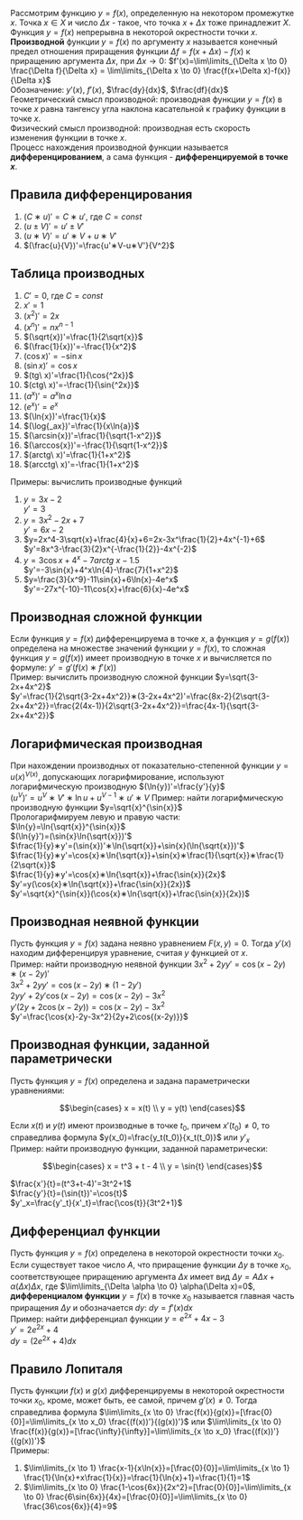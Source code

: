 Рассмотрим функцию $y=f(x)$, определенную на некотором промежутке $x$. Точка $x \in X$ и число $\Delta x$ - такое, что точка $x+\Delta x$ тоже принадлежит $X$. Функция $y=f(x)$ непрерывна в некоторой окрестности точки $x$.  
**Производной** функции $y=f(x)$ по аргументу $x$ называется конечный предел отношения приращения функции $\Delta f=f(x+\Delta x)-f(x)$ к приращению аргумента $\Delta x$, при $\Delta x \to 0$: $f'(x)=\lim\limits_{\Delta x \to 0} \frac{\Delta f}{\Delta x} = \lim\limits_{\Delta x \to 0} \frac{f(x+\Delta x)-f(x)}{\Delta x}$  
Обозначение: $y'(x)$, $f'(x)$, $\frac{dy}{dx}$, $\frac{df}{dx}$  
Геометрический смысл производной: производная функции $y=f(x)$ в точке $x$ равна тангенсу угла наклона касательной к графику функции в точке $x$.  
Физический смысл производной: производная есть скорость изменения функции в точке $x$.  
Процесс нахождения производной функции называется **дифференцированием**, а сама функция - **дифференцируемой в точке $x$**. 
## Правила дифференцирования
1. $(C∗u)'=C∗u'$, где $C=const$
2. $(u\pm V)'= u'\pm V'$
3. $(u∗V)'=u'∗V+u∗V'$
4. $(\frac{u}{V})'=\frac{u'∗V-u∗V'}{V^2}$
## Таблица производных
1. $C'=0$, где $C=const$
2. $x'=1$
3. $(x^2)'=2x$
4. $(x^n)'=nx^{n-1}$
5. $(\sqrt{x})'=\frac{1}{2\sqrt{x}}$
6. $(\frac{1}{x})'=-\frac{1}{x^2}$
7. $(\cos{x})'=-\sin{x}$
8. $(\sin{x})'=\cos{x}$
9. $(tg\ x)'=\frac{1}{\cos{^2x}}$
10. $(ctg\ x)'=-\frac{1}{\sin{^2x}}$
11. $(a^x)'=a^x\ln{a}$
12. $(e^x)'=e^x$
13. $(\ln{x})'=\frac{1}{x}$
14. $(\log{_ax})'=\frac{1}{x\ln{a}}$
15. $(\arcsin{x})'=\frac{1}{\sqrt{1-x^2}}$
16. $(\arccos{x})'=-\frac{1}{\sqrt{1-x^2}}$
17. $(arctg\ x)'=\frac{1}{1+x^2}$
18. $(arcctg\ x)'=-\frac{1}{1+x^2}$
  
Примеры: вычислить производные функций
1) $y=3x-2$  
	$y'=3$
2) $y=3x^2-2x+7$  
	$y'=6x-2$
3) $y=2x^4-3\sqrt{x}+\frac{4}{x}+6=2x-3x^\frac{1}{2}+4x^{-1}+6$  
	$y'=8x^3-\frac{3}{2}x^{-\frac{1}{2}}-4x^{-2}$
4) $y=3\cos{x}+4^x-7arctg\ x-1.5$  
	$y'=-3\sin{x}+4^x\ln{4}-\frac{7}{1+x^2}$
5) $y=\frac{3}{x^9}-11\sin{x}+6\ln{x}-4e^x$  
	$y'=-27x^{-10}-11\cos{x}+\frac{6}{x}-4e^x$
## Производная сложной функции
Если функция $y=f(x)$ дифференцируема в точке $x$, а функция $y=g(f(x))$ определена на множестве значений функции $y=f(x)$, то сложная функция $y=g(f(x))$ имеет производную в точке $x$ и вычисляется по формуле: $y'=g'(f(x)∗f'(x))$  
Пример: вычислить производную сложной функции $y=\sqrt{3-2x+4x^2}$  
$y'=\frac{1}{2\sqrt{3-2x+4x^2}}∗(3-2x+4x^2)'=\frac{8x-2}{2\sqrt{3-2x+4x^2}}=\frac{2(4x-1)}{2\sqrt{3-2x+4x^2}}=\frac{4x-1}{\sqrt{3-2x+4x^2}}$
## Логарифмическая производная
При нахождении производных от показательно-степенной функции $y=u(x)^{V(x)}$, допускающих логарифмирование, используют логарифмическую производную $(\ln{y})'=\frac{y'}{y}$  
$(u^V)'=u^V∗V'∗\ln{u}+u^{V-1}∗u'∗V$
Пример: найти логарифмическую производную функции $y=\sqrt{x}^{\sin{x}}$  
Прологарифмируем левую и правую части:  
$\ln{y}=\ln{\sqrt{x}}^{\sin{x}}$  
$(\ln{y}')=(\sin{x}\ln{\sqrt{x}})'$  
$\frac{1}{y}∗y'=(\sin{x})'∗\ln{\sqrt{x}}+\sin{x}(\ln{\sqrt{x}})'$  
$\frac{1}{y}∗y'=\cos{x}∗\ln{\sqrt{x}}+\sin{x}∗\frac{1}{\sqrt{x}}∗\frac{1}{2\sqrt{x}}$  
$\frac{1}{y}∗y'=\cos{x}∗\ln{\sqrt{x}}+\frac{\sin{x}}{2x}$  
$y'=y(\cos{x}∗\ln{\sqrt{x}}+\frac{\sin{x}}{2x})$  
$y'=\sqrt{x}^{\sin{x}}(\cos{x}∗\ln{\sqrt{x}}+\frac{\sin{x}}{2x})$  
## Производная неявной функции
Пусть функция $y=f(x)$ задана неявно уравнением $F(x,y)=0$. Тогда $y'(x)$ находим дифференцируя уравнение, считая $y$ функцией от $x$.  
Пример: найти производную неявной функции $3x^2+2yy'=\cos{(x-2y)}∗(x-2y)'$  
$3x^2+2yy'=\cos{(x-2y)}∗(1-2y')$  
$2yy'+2y'\cos{(x-2y)}=\cos{(x-2y)}-3x^2$  
$y'(2y+2\cos{(x-2y)})=\cos{(x-2y)}-3x^2$  
$y'=\frac{\cos{x}-2y-3x^2}{2y+2\cos{(x-2y)}}$
## Производная функции, заданной параметрически
Пусть функция $y=f(x)$ определена и задана параметрически уравнениями:  
```math
\begin{cases}
    x = x(t) \\
    y = y(t)
\end{cases}
```
Если $x(t)$ и $y(t)$ имеют производные в точке $t_0$, причем $x'(t_0) \neq 0$, то справедлива формула $y(x_0)=\frac{y_t(t_0)}{x_t(t_0)}$ или $y'_x$  
Пример: найти производную функции, заданной параметрически:  
```math
\begin{cases}
    x = t^3 + t - 4 \\
    y = \sin{t}
\end{cases}
```
$\frac{x'}{t}=(t^3+t-4)'=3t^2+1$  
$\frac{y'}{t}=(\sin{t})'=\cos{t}$  
$y'_x=\frac{y'_t}{x'_t}=\frac{\cos{t}}{3t^2+1}$
## Дифференциал функции
Пусть функция $y=f(x)$ определена в некоторой окрестности точки $x_0$. Если существует такое число $A$, что приращение функции $\Delta y$ в точке $x_0$, соответствующее приращению аргумента $\Delta x$ имеет вид $\Delta y=A\Delta x +\alpha(\Delta x)\Delta x$, где $\lim\limits_{\Delta \alpha \to 0} \alpha(\Delta x)=0$, **дифференциалом функции** $y=f(x)$ в точке $x_0$ называется главная часть приращения $\Delta y$ и обозначается $dy$: $dy=f'(x)dx$  
Пример: найти дифференциал функции $y=e^{2x}+4x-3$  
$y'=2e^{2x}+4$  
$dy=(2e^{2x}+4)dx$
## Правило Лопиталя
Пусть функции $f(x)$ и $g(x)$ дифференцируемы в некоторой окрестности точки $x_0$, кроме, может быть, ее самой, причем $g'(x) \neq 0$. Тогда справедлива формула $\lim\limits_{x \to 0} \frac{f(x)}{g(x)}=[\frac{0}{0}]=\lim\limits_{x \to x_0} \frac{(f(x))'}{(g(x))'}$ или $\lim\limits_{x \to 0} \frac{f(x)}{g(x)}=[\frac{\infty}{\infty}]=\lim\limits_{x \to x_0} \frac{(f(x))'}{(g(x))'}$  
Примеры:
1) $\lim\limits_{x \to 1} \frac{x-1}{x\ln{x}}=[\frac{0}{0}]=\lim\limits_{x \to 1} \frac{1}{\ln{x}+x\frac{1}{x}}=\frac{1}{\ln{x}+1}=\frac{1}{1}=1$
2) $\lim\limits_{x \to 0} \frac{1-\cos{6x}}{2x^2}=[\frac{0}{0}]=\lim\limits_{x \to 0} \frac{6\sin{6x}}{4x}=[\frac{0}{0}]=\lim\limits_{x \to 0} \frac{36\cos{6x}}{4}=9$
